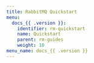 ```yaml
---
title: RabbitMQ Quickstart
menu:
  docs_{{ .version }}:
    identifier: rm-quickstart
    name: Quickstart
    parent: rm-guides
    weight: 10
menu_name: docs_{{ .version }}
---
```

